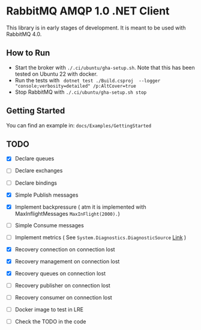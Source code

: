 # RabbitMQ AMQP 1.0 .NET Client

This library is in early stages of development. It is meant to be used with RabbitMQ 4.0.

## How to Run

- Start the broker with `./.ci/ubuntu/gha-setup.sh`. Note that this has been tested on Ubuntu 22 with docker.
- Run the tests with ` dotnet test ./Build.csproj  --logger "console;verbosity=detailed" /p:AltCover=true`
- Stop RabbitMQ with `./.ci/ubuntu/gha-setup.sh stop`

## Getting Started

You can find an example in: `docs/Examples/GettingStarted`

## TODO

- [x] Declare queues
- [ ] Declare exchanges
- [ ] Declare bindings
- [x] Simple Publish messages
- [x] Implement backpressure ( atm it is implemented with MaxInflightMessages `MaxInFlight(2000).`)
- [ ] Simple Consume messages
- [ ] Implement metrics ( See `System.Diagnostics.DiagnosticSource` [Link](https://learn.microsoft.com/en-us/dotnet/core/diagnostics/metrics-instrumentation) )
- [x] Recovery connection on connection lost
- [x] Recovery management on connection lost
- [x] Recovery queues on connection lost
- [ ] Recovery publisher on connection lost
- [ ] Recovery consumer on connection lost
- [ ] Docker image to test in LRE 
- [ ] Check the TODO in the code

